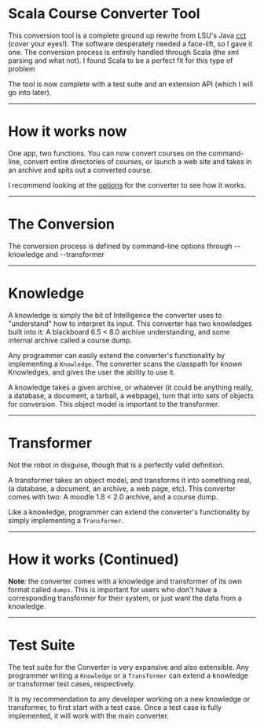 # Scala Course Converter Tool

This conversion tool is a complete ground up rewrite from LSU's Java
[cct](https://tigerbytes2.lsu.edu/users/pcali1/moodlecct/index.html) (cover your eyes!). The software
desperately needed a face-lift, so I gave it one. The conversion process is entirely handled through
Scala (the xml parsing and what not). I found Scala to be a perfect fit for this type of problem


The tool is now complete with a test suite and an extension API (which I will go into later).

---

# How it works now

One app, two functions. You can now convert courses on the command-line, convert entire directories
of courses, or launch a web site and takes in an archive and spits out a converted course.


I recommend looking at the [options](http://tools.api) for the converter to see how it works.

---

# The Conversion

The conversion process is defined by command-line options through
--knowledge and --transformer

---

# Knowledge

A knowledge is simply the bit of Intelligence the converter uses to
"understand" how to interpret its input. This converter has two
knowledges built into it: A blackboard 6.5 < 8.0 archive understanding,
and some internal archive called a course dump.


Any programmer can easily extend the converter's functionality by
implementing a `Knowledge`. The converter scans the classpath for known
Knowledges, and gives the user the ability to use it.


A knowledge takes a given archive, or whatever (it could be anything
really, a database, a document, a tarball, a webpage), turn that into
sets of objects for conversion. This object model is important to the
transformer.

---

# Transformer

Not the robot in disguise, though that is a perfectly valid definition.

A transformer takes an object model, and transforms it into something
real, (a database, a document, an archive, a web page, etc). This
converter comes with two: A moodle 1.8 < 2.0 archive, and a course dump.

Like a knowledge, programmer can extend the converter's functionality by
simply implementing a `Transformer`.

---

# How it works (Continued)

**Note**: the converter comes with a knowledge and transformer of its
own format called `dumps`. This is important for users who don't have a
corresponding transformer for their system, or just want the data from
a knowledge.

---

# Test Suite

The test suite for the Converter is very expansive and also extensible.
Any programmer writing a `Knowledge` or a `Transformer` can extend a
knowledge or transformer test cases, respectively.

It is my recommendation to any developer working on a new knowledge or
transformer, to first start with a test case. Once a test case is fully
implemented, it will work with the main converter.
